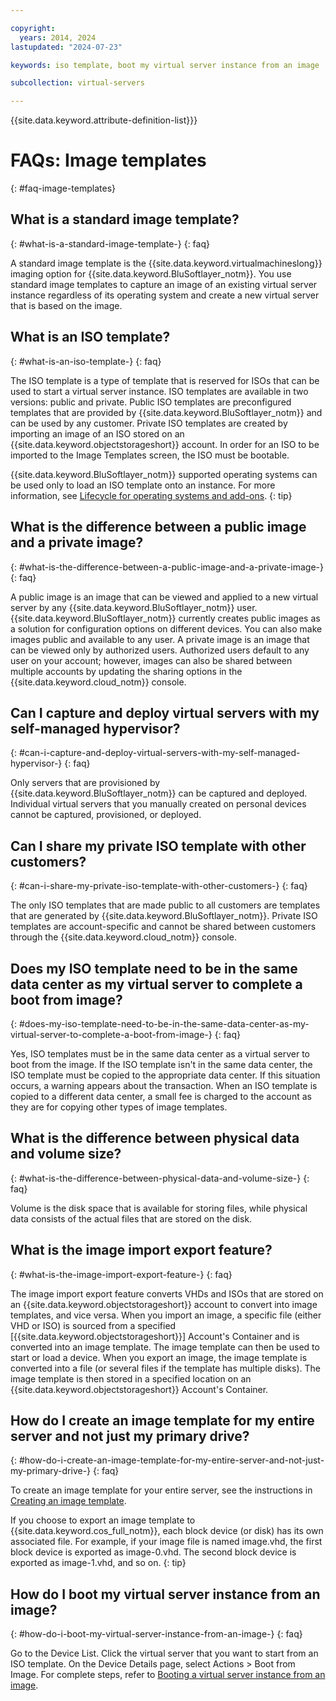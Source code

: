 ```yaml
---

copyright:
  years: 2014, 2024
lastupdated: "2024-07-23"

keywords: iso template, boot my virtual server instance from an image

subcollection: virtual-servers

---
```



{{site.data.keyword.attribute-definition-list}}}

# FAQs: Image templates
{: #faq-image-templates}

## What is a standard image template?
{: #what-is-a-standard-image-template-}
{: faq}

A standard image template is the {{site.data.keyword.virtualmachineslong}} imaging option for {{site.data.keyword.BluSoftlayer_notm}}. You use standard image templates to capture an image of an existing virtual server instance regardless of its operating system and create a new virtual server that is based on the image.

## What is an ISO template?
{: #what-is-an-iso-template-}
{: faq}

The ISO template is a type of template that is reserved for ISOs that can be used to start a virtual server instance. ISO templates are available in two versions: public and private. Public ISO templates are preconfigured templates that are provided by {{site.data.keyword.BluSoftlayer_notm}} and can be used by any customer. Private ISO templates are created by importing an image of an ISO stored on an {{site.data.keyword.objectstorageshort}} account. In order for an ISO to be imported to the Image Templates screen, the ISO must be bootable.

{{site.data.keyword.BluSoftlayer_notm}} supported operating systems can be used only to load an ISO template onto an instance. For more information, see [Lifecycle for operating systems and add-ons](/docs/bare-metal?topic=bare-metal-product-lifecycle-classic).
{: tip}

## What is the difference between a public image and a private image?
{: #what-is-the-difference-between-a-public-image-and-a-private-image-}
{: faq}

A public image is an image that can be viewed and applied to a new virtual server by any {{site.data.keyword.BluSoftlayer_notm}} user. {{site.data.keyword.BluSoftlayer_notm}} currently creates public images as a solution for configuration options on different devices. You can also make images public and available to any user. A private image is an image that can be viewed only by authorized users. Authorized users default to any user on your account; however, images can also be shared between multiple accounts by updating the sharing options in the {{site.data.keyword.cloud_notm}} console.

## Can I capture and deploy virtual servers with my self-managed hypervisor?
{: #can-i-capture-and-deploy-virtual-servers-with-my-self-managed-hypervisor-}
{: faq}

Only servers that are provisioned by {{site.data.keyword.BluSoftlayer_notm}} can be captured and deployed. Individual virtual servers that you manually created on personal devices cannot be captured, provisioned, or deployed.

## Can I share my private ISO template with other customers?
{: #can-i-share-my-private-iso-template-with-other-customers-}
{: faq}

The only ISO templates that are made public to all customers are templates that are generated by {{site.data.keyword.BluSoftlayer_notm}}. Private ISO templates are account-specific and cannot be shared between customers through the {{site.data.keyword.cloud_notm}} console.

## Does my ISO template need to be in the same data center as my virtual server to complete a boot from image?
{: #does-my-iso-template-need-to-be-in-the-same-data-center-as-my-virtual-server-to-complete-a-boot-from-image-}
{: faq}

Yes, ISO templates must be in the same data center as a virtual server to boot from the image. If the ISO template isn't in the same data center, the ISO template must be copied to the appropriate data center. If this situation occurs, a warning appears about the transaction. When an ISO template is copied to a different data center, a small fee is charged to the account as they are for copying other types of image templates.

## What is the difference between physical data and volume size?
{: #what-is-the-difference-between-physical-data-and-volume-size-}
{: faq}

Volume is the disk space that is available for storing files, while physical data consists of the actual files that are stored on the disk.

## What is the image import export feature?
{: #what-is-the-image-import-export-feature-}
{: faq}

The image import export feature converts VHDs and ISOs that are stored on an {{site.data.keyword.objectstorageshort}} account to convert into image templates, and vice versa. When you import an image, a specific file (either VHD or ISO) is sourced from a specified [{{site.data.keyword.objectstorageshort}}] Account's Container and is converted into an image template. The image template can then be used to start or load a device. When you export an image, the image template is converted into a file (or several files if the template has multiple disks). The image template is then stored in a specified location on an {{site.data.keyword.objectstorageshort}} Account's Container.

## How do I create an image template for my entire server and not just my primary drive?
{: #how-do-i-create-an-image-template-for-my-entire-server-and-not-just-my-primary-drive-}
{: faq}

To create an image template for your entire server, see the instructions in [Creating an image template](/docs/image-templates?topic=image-templates-creating-an-image-template#creating-an-image-template).

If you choose to export an image template to {{site.data.keyword.cos_full_notm}}, each block device (or disk) has its own associated file. For example, if your image file is named image.vhd, the first block device is exported as image-0.vhd. The second block device is exported as image-1.vhd, and so on.
{: tip}

## How do I boot my virtual server instance from an image?
{: #how-do-i-boot-my-virtual-server-instance-from-an-image-}
{: faq}

Go to the Device List. Click the virtual server that you want to start from an ISO template. On the Device Details page, select Actions > Boot from Image.
For complete steps, refer to [Booting a virtual server instance from an image](/docs/image-templates?topic=image-templates-booting-a-vsi-from-an-image).
